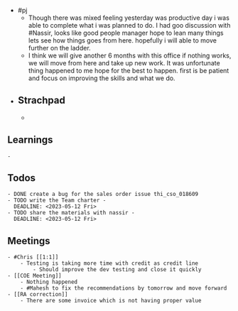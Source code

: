- #pj
	- Though there was mixed feeling yesterday was productive day i was able to complete what i was planned to do. I had goo discussion with #Nassir, looks like good people manager hope to lean many things lets see how things goes from here. hopefully i will able to move further on the ladder.
	- I think we will give another 6 months with this office if nothing works, we will move from here and take up new work. It was unfortunate thing happened to me hope for the best to happen. first is be patient and focus on improving the skills and what we do.
- ## Strachpad
	-
## Learnings
	-
## Todos
	- DONE create a bug for the sales order issue thi_cso_018609
	- TODO write the Team charter - 
	  DEADLINE: <2023-05-12 Fri>
	- TODO share the materials with nassir -
	  DEADLINE: <2023-05-12 Fri>
## Meetings
	- #Chris [[1:1]]
		- Testing is taking more time with credit as credit line
			- Should improve the dev testing and close it quickly
	- [[COE Meeting]]
		- Nothing happened
		- #Mahesh to fix the recommendations by tomorrow and move forward
	- [[RA correction]]
		- There are some invoice which is not having proper value